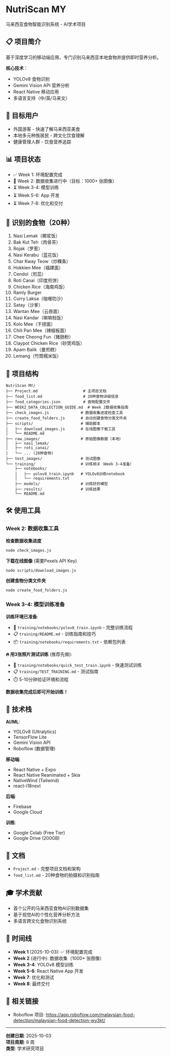 # NutriScan MY

马来西亚食物智能识别系统 - AI学术项目

## 📋 项目简介

基于深度学习的移动端应用，专门识别马来西亚本地食物并提供即时营养分析。

**核心技术**：
- YOLOv8 食物识别
- Gemini Vision API 营养分析
- React Native 移动应用
- 多语言支持（中/英/马来文）

## 🎯 目标用户

- 外国游客 - 快速了解马来西亚美食
- 本地多元种族居民 - 跨文化饮食理解
- 健康管理人群 - 饮食营养追踪

## 📊 项目状态

- ✅ Week 1: 环境配置完成
- 🔶 Week 2: 数据收集进行中（目标：1000+ 张图像）
- ⏳ Week 3-4: 模型训练
- ⏳ Week 5-6: App 开发
- ⏳ Week 7-8: 优化和交付

## 🍜 识别的食物（20种）

1. Nasi Lemak（椰浆饭）
2. Bak Kut Teh（肉骨茶）
3. Rojak（罗惹）
4. Nasi Kerabu（蓝花饭）
5. Char Kway Teow（炒粿条）
6. Hokkien Mee（福建面）
7. Cendol（煎蕊）
8. Roti Canai（印度煎饼）
9. Chicken Rice（海南鸡饭）
10. Ramly Burger
11. Curry Laksa（咖喱叻沙）
12. Satay（沙爹）
13. Wantan Mee（云吞面）
14. Nasi Kandar（嘛嘛档饭）
15. Kolo Mee（干捞面）
16. Chili Pan Mee（辣椒板面）
17. Chee Cheong Fun（猪肠粉）
18. Claypot Chicken Rice（砂煲鸡饭）
19. Apam Balik（曼煎糕）
20. Lemang（竹筒糯米饭）

## 📁 项目结构

```
NutriScan MY/
├── Project.md                    # 主项目文档
├── food_list.md                  # 20种食物详细信息
├── food_categories.json          # 食物配置文件
├── WEEK2_DATA_COLLECTION_GUIDE.md  # Week 2数据收集指南
├── check_images.js              # 数据收集进度检查工具
├── create_food_folders.js       # 自动创建食物分类文件夹
├── scripts/                     # 辅助脚本
│   ├── download_images.js       # 在线图像下载工具
│   └── README.md
├── raw_images/                  # 原始图像数据（本地）
│   ├── nasi_lemak/
│   ├── roti_canai/
│   └── ... (20种食物)
├── test_images/                 # 测试图像
└── training/                    # 训练相关（Week 3-4准备）
    ├── notebooks/
    │   ├── yolov8_train.ipynb   # YOLOv8训练notebook
    │   └── requirements.txt
    ├── models/                  # 训练好的模型
    ├── results/                 # 训练结果
    └── README.md
```

## 🛠️ 使用工具

### Week 2: 数据收集工具

**检查数据收集进度**
```bash
node check_images.js
```

**下载在线图像** (需要Pexels API Key)
```bash
node scripts/download_images.js
```

**创建食物分类文件夹**
```bash
node create_food_folders.js
```

### Week 3-4: 模型训练准备

**训练环境已准备**:
- 📓 `training/notebooks/yolov8_train.ipynb` - 完整训练流程
- 📋 `training/README.md` - 训练指南和技巧
- 📦 `training/notebooks/requirements.txt` - 依赖包列表

**🔥 用3张照片测试训练** (推荐先做):
- 📓 `training/notebooks/quick_test_train.ipynb` - 快速测试训练
- 📋 `training/TEST_TRAINING.md` - 测试指南
- ⏱️ 5-10分钟验证环境和流程

**数据收集完成后即可开始训练！**

## 🔧 技术栈

**AI/ML**:
- YOLOv8 (Ultralytics)
- TensorFlow Lite
- Gemini Vision API
- Roboflow (数据管理)

**移动端**:
- React Native + Expo
- React Native Reanimated + Skia
- NativeWind (Tailwind)
- react-i18next

**后端**:
- Firebase
- Google Cloud

**训练**:
- Google Colab (Free Tier)
- Google Drive (200GB)

## 📖 文档

- `Project.md` - 完整项目文档和架构
- `food_list.md` - 20种食物的拍摄和识别指南

## 🎓 学术贡献

- 首个公开的马来西亚食物AI识别数据集
- 基于视觉AI的个性化营养分析方法
- 多语言跨文化食物识别系统

## 📅 时间线

- **Week 1** (2025-10-03): ✅ 环境配置完成
- **Week 2** (进行中): 数据收集（1000+ 张图像）
- **Week 3-4**: YOLOv8 模型训练
- **Week 5-6**: React Native App 开发
- **Week 7**: 优化和测试
- **Week 8**: 最终交付

## 🔗 相关链接

- Roboflow 项目: https://app.roboflow.com/malaysian-food-detection/malaysian-food-detection-wy3kt/

---

**创建日期**: 2025-10-03  
**项目周期**: 8 周  
**类型**: 学术研究项目

